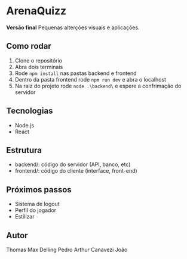 # ArenaQuizz

**Versão final** Pequenas alterções visuais e aplicações.

## Como rodar

1. Clone o repositório  
2. Abra dois terminais
3. Rode `npm install` nas pastas backend e frontend
4. Dentro da pasta frontend rode `npm run dev` e abra o localhost
5. Na raiz do projeto rode `node .\backend\` e espere a confrimação do servidor

## Tecnologias

- Node.js  
- React

## Estrutura

- backend/: código do servidor (API, banco, etc)  
- frontend/: código do cliente (interface, front-end)

## Próximos passos

- Sistema de logout
- Perfil do jogador
- Estilizar

## Autor

Thomas Max Delling
Pedro Arthur Canavezi
João 